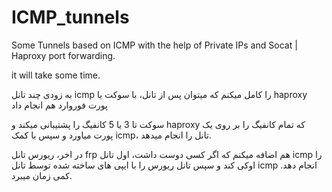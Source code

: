 # ICMP_tunnels
Some Tunnels based on ICMP with the help of Private IPs and Socat | Haproxy port forwarding.

it will take some time.

به زودی چند تانل icmp را کامل میکنم که میتوان پس از تانل، با سوکت یا haproxy پورت فوروارد هم انجام داد

سوکت تا 3 یا 5 کانفیگ را پشتیبانی میکند و haproxy که تمام کانفیگ را بر روی یک پورت میاورد و سپس با کمک icmp، تانل را انجام میدهد.

در اخر، ریورس تانل frp هم اضافه میکنم که اگر کسی دوست داشت، اول تانل icmp را اوکی کند و سپس تانل ریورس را با ایپی های ساخته شده توسط تانل icmp انجام دهد.
کمی زمان میبرد.
